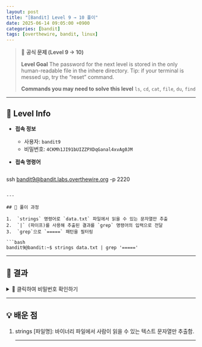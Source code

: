 ```yaml
---
layout: post
title: "[Bandit] Level 9 → 10 풀이"
date: 2025-06-14 09:05:00 +0900
categories: [bandit]
tags: [overthewire, bandit, linux]
---
```


> 📝 **공식 문제 (Level 9 → 10)**
>
> **Level Goal**
> The password for the next level is stored in the only human-readable file in the inhere directory. Tip: if your terminal is messed up, try the “reset” command.
>
> **Commands you may need to solve this level**
> `ls`, `cd`, `cat`, `file`, `du`, `find`

---

## 🔐 Level Info

- **접속 정보**
  - 사용자: `bandit9`
  - 비밀번호: `4CKMh1JI91bUIZZPXDqGanal4xvAg0JM`
  
- **접속 명령어**

  ```bash
ssh bandit9@bandit.labs.overthewire.org -p 2220
  ```

---

## 🧪 풀이 과정

1.  `strings` 명령어로 `data.txt` 파일에서 읽을 수 있는 문자열만 추출
2.  `|` (파이프)를 사용해 추출된 결과를 `grep` 명령어의 입력으로 전달
3.  `grep`으로 `=====` 패턴을 필터링

```bash
bandit9@bandit:~$ strings data.txt | grep '====='
```

---

## 🎯 결과

<details markdown="1">
<summary>👀 클릭하여 비밀번호 확인하기</summary>

```
FGUW5ilLVJrxX9kMYMmlN4MgbpfMiqey
```

</details>

---

## 💡 배운 점

1. strings [파일명]: 바이너리 파일에서 사람이 읽을 수 있는 텍스트 문자열만 추출함.

    ---
